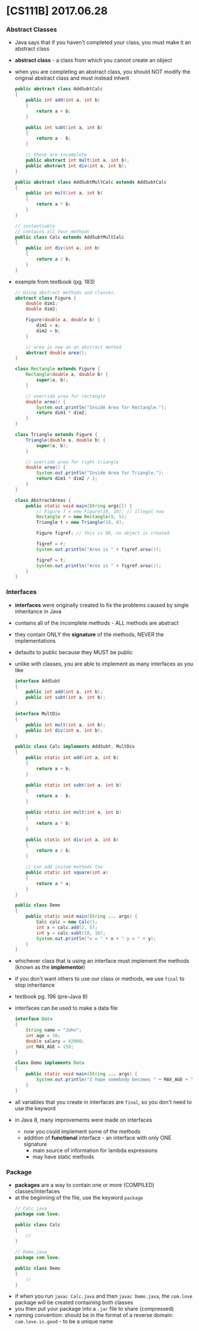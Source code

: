 # [CS111B] 2017.06.28

### Abstract Classes

* Java says that if you haven't completed your class, you must make it an abstract class
* **abstract class** - a class from which you cannot create an object
* when you are completing an abstract class, you should NOT modify the original abstract class and must instead inherit

    ```java
    public abstract class AddSubtCalc
    {
        public int add(int a, int b)
        {
            return a + b;
        }

        public int subt(int a, int b)
        {
            return a - b;
        }

        // these are incomplete
        public abstract int mult(int a, int b);
        public abstract int div(int a, int b);
    }

    public abstract class AddSubtMultCalc extends AddSubtCalc
    {
        public int mult(int a, int b)
        {
            return a * b;
        }
    }

    // instantiable
    // contains all four methods
    public class Calc extends AddSubtMultCalc
    {
        public int div(int a, int b)
        {
            return a / b;
        }
    }
    ```
* example from textbook (pg. 183)
    ```java
    // Using abstract methods and classes.
    abstract class Figure {
        double dim1;
        double dim2;

        Figure(double a, double b) {
            dim1 = a;
            dim2 = b;
        }

        // area is now an an abstract method
        abstract double area();
    }

    class Rectangle extends Figure {
        Rectangle(double a, double b) {
            super(a, b);
        }

        // override area for rectangle
        double area() {
            System.out.println("Inside Area for Rectangle.");
            return dim1 * dim2;
        }
    }

    class Triangle extends Figure {
        Triangle(double a, double b) {
            super(a, b);
        }

        // override area for right triangle
        double area() {
            System.out.println("Inside Area for Triangle.");
            return dim1 * dim2 / 2;
        }
    }

    class AbstractAreas {
        public static void main(String args[]) {
            // Figure f = new Figure(10, 10); // illegal now
            Rectangle r = new Rectangle(9, 5);
            Triangle t = new Triangle(10, 8);

            Figure figref; // this is OK, no object is created

            figref = r;
            System.out.println("Area is " + figref.area());

            figref = t;
            System.out.println("Area is " + figref.area());
        }
    }
    ```

### Interfaces

* **interfaces** were originally created to fix the problems caused by single inheritance in Java
* contains all of the incomplete methods - ALL methods are abstract
* they contain ONLY the **signature** of the methods, NEVER the implementations
* defaults to public because they MUST be public
* unlike with classes, you are able to implement as many interfaces as you like

    ```java
    interface AddSubt
    {
        public int add(int a, int b);
        public int subt(int a, int b);
    }

    interface MultDiv
    {
        public int mult(int a, int b);
        public int div(int a, int b);
    }

    public class Calc implements AddSubt, MultDiv
    {
        public static int add(int a, int b)
        {
            return a + b;
        }

        public static int subt(int a, int b)
        {
            return a - b;
        }

        public static int mult(int a, int b)
        {
            return a * b;
        }

        public static int div(int a, int b)
        {
            return a / b;
        }

        // can add custom methods too
        public static int square(int a)
        {
            return a * a;
        }
    }

    public class Demo
    {
        public static void main(String ... args) {
            Calc calc = new Calc();
            int x = calc.add(2, 5);
            int y = calc.subt(18, 10);
            System.out.println("x = " + x + " y = " + y);
        }
    }
    ```
* whichever class that is using an interface must implement the methods (known as the **implementor**)
* if you don't want others to use our class or methods, we use `final` to stop inheritance
* textbook pg. 196 (pre-Java 8)
* interfaces can be used to make a data file
    ```java
    interface Data
    {
        String name = "John";
        int age = 38;
        double salary = 42000;
        int MAX_AGE = 150;
    }

    class Demo implements Data
    {
        public static void main(String ... args) {
            System.out.println("I hope somebody becomes " + MAX_AGE + " years old");
        }
    }
    ```
* all variables that you create in interfaces are `final`, so you don't need to use the keyword
* in Java 8, many improvements were made on interfaces
    * now you could implement some of the methods
    * addition of **functional** interface - an interface with only ONE signature
        * main source of information for lambda expressions
        * may have static methods

### Package

* **packages** are a way to contain one or more (COMPILED) classes/interfaces
* at the beginning of the file, use the keyword `package`
    ```java
    // Calc.java
    package com.love;

    public class Calc
    {
        //
    }

    // Demo.java
    package com.love;

    public class Demo
    {
        //
    }
    ```
* if when you run `javac Calc.java` and then `javac Demo.java`, the `com.love` package will be created containing both classes
* you then put your package into a `.jar` file to share (compressed)
* naming convention: should be in the format of a reverse domain: `com.love.is.good` - to be a unique name
